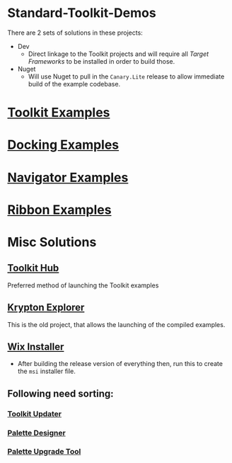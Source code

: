 # Standard-Toolkit-Demos
There are 2 sets of solutions in these projects:
- Dev
  - Direct linkage to the Toolkit projects and will require all _Target Frameworks_ to be installed in order to build those.
- Nuget
  - Will use Nuget to pull in the `Canary.Lite` release to allow immediate build of the example codebase.

# [Toolkit Examples](Source/Krypton%20Toolkit%20Examples/README.md)

# [Docking Examples](Source/Krypton%20Docking%20Examples/README.md)

# [Navigator Examples](Source/Krypton%20Navigator%20Examples/README.md)

# [Ribbon Examples](Source/Krypton%20Ribbon%20Examples/README.md)

# Misc Solutions
## [Toolkit Hub](Source/Krypton%20Toolkit%20Hub/README.md)
Preferred method of launching the Toolkit examples

## [Krypton Explorer](Source/Krypton%20Explorer/README.md)
This is the old project, that allows the launching of the compiled examples.

## [Wix Installer](Source/WixInstaller/README.md)
- After building the release version of everything then, run this to create the `msi` installer file.

## Following need sorting:
### [Toolkit Updater](Source/Krypton%20Toolkit%Updater/README.md)

### [Palette Designer](Source/Palette%20Designer/README.md)

### [Palette Upgrade Tool](Source/Palette%20Upgrade%20Tool/README.md)